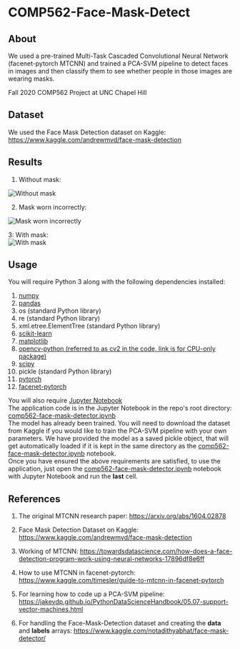 # COMP562-Face-Mask-Detect

## About

We used a pre-trained Multi-Task Cascaded Convolutional Neural Network (facenet-pytorch MTCNN) and trained a PCA-SVM pipeline to detect faces in images and then classify them to see whether people in those images are wearing masks.

Fall 2020 COMP562 Project at UNC Chapel Hill

## Dataset

We used the Face Mask Detection dataset on Kaggle: https://www.kaggle.com/andrewmvd/face-mask-detection

## Results
1. Without mask:<br>
<img src="https://github.com/aannirajpatel/COMP562-Face-Mask-Detect/raw/main/result-face-no-mask.png" alt="Without mask" title="Without mask">

2. Mask worn incorrectly:<br>
<img src="https://raw.githubusercontent.com/aannirajpatel/COMP562-Face-Mask-Detect/main/result-mask-worn-incorrect.png" alt="Mask worn incorrectly" title="Mask worn incorrectly">

3: With mask:<br>
<img src="https://github.com/aannirajpatel/COMP562-Face-Mask-Detect/raw/main/result-face-with-mask.png" alt="With mask" title="With mask">

## Usage

You will require Python 3 along with the following dependencies installed:
1. [numpy](https://numpy.org/install/)
2. [pandas](https://pandas.pydata.org/pandas-docs/stable/getting_started/install.html#installing-from-pypi)
3. os (standard Python library)
4. re (standard Python library)
5. xml.etree.ElementTree (standard Python library)
6. [scikit-learn](https://scikit-learn.org/stable/install.html)
7. [matplotlib](https://matplotlib.org/3.3.2/users/installing.html)
8. [opencv-python (referred to as cv2 in the code, link is for CPU-only package)](https://pypi.org/project/opencv-python/)
9. [scipy](https://www.scipy.org/install.html)
10. pickle (standard Python library)
11. [pytorch](https://pytorch.org/get-started/locally/)
12. [facenet-pytorch](https://pypi.org/project/facenet-pytorch/)

You will also require [Jupyter Notebook](https://jupyter.org/install)
<br>
The application code is in the Jupyter Notebook in the repo's root directory: [comp562-face-mask-detector.ipynb](https://github.com/aannirajpatel/COMP562-Face-Mask-Detect/blob/main/comp562-face-mask-detector.ipynb)
<br>
The model has already been trained. You will need to download the dataset from Kaggle if you would like to train the PCA-SVM pipeline with your own parameters. We have provided the model as a saved pickle object, that will get automatically loaded if it is kept in the same directory as the [comp562-face-mask-detector.ipynb](https://github.com/aannirajpatel/COMP562-Face-Mask-Detect/blob/main/comp562-face-mask-detector.ipynb) notebook.
<br>
Once you have ensured the above requirements are satisfied, to use the application, just open the [comp562-face-mask-detector.ipynb](https://github.com/aannirajpatel/COMP562-Face-Mask-Detect/blob/main/comp562-face-mask-detector.ipynb) notebook with Jupyter Notebook and run the **last** cell.

## References

1. The original MTCNN research paper: https://arxiv.org/abs/1604.02878

2. Face Mask Detection Dataset on Kaggle: https://www.kaggle.com/andrewmvd/face-mask-detection

3. Working of MTCNN: https://towardsdatascience.com/how-does-a-face-detection-program-work-using-neural-networks-17896df8e6ff

4. How to use MTCNN in facenet-pytorch: https://www.kaggle.com/timesler/guide-to-mtcnn-in-facenet-pytorch

5. For learning how to code up a PCA-SVM pipeline: https://jakevdp.github.io/PythonDataScienceHandbook/05.07-support-vector-machines.html

6. For handling the Face-Mask-Detection dataset and creating the <b>data</b> and <b>labels</b> arrays: https://www.kaggle.com/notadithyabhat/face-mask-detector/
